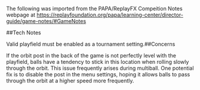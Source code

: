 The following was imported from the PAPA/ReplayFX Compeition Notes webpage at https://replayfoundation.org/papa/learning-center/director-guide/game-notes/#GameNotes

##Tech Notes
            
Valid playfield must be enabled as a tournament setting.##Concerns
            
If the orbit post in the back of the game is not perfectly level with the playfield, balls have a tendency to stick in this location when rolling slowly through the orbit. This issue frequently arises during multiball. One potential fix is to disable the post in the menu settings, hoping it allows balls to pass through the orbit at a higher speed more frequently.